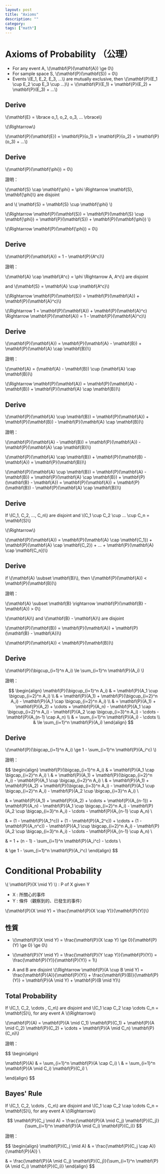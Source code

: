 ```yaml
---
layout: post
title: "Axioms"
description: ""
category:
tags: ["math"]
---
```


# Axioms of Probability （公理）

* For any event A, \\(\mathbf{P}(\mathbf{A}) \ge 0\\)
* For sample space S, \\(\mathbf{P}(\mathbf{S}) = 0\\)
* Events \\(E_1, E_2, E_3, ...\\) are mutually exclusive, then \\(\mathbf{P}(E_1 \cup E_2 \cup E_3 \cup ...)\\) = \\(\mathbf{P}(E_1) + \mathbf{P}(E_2) + \mathbf{P}(E_3) + ...\\)

## Derive

\\(\mathbf{E} = \lbrace o_1, o_2, o_3, ... \rbrace\\)

\\(\Rightarrow\\)

\\(\mathbf{P}(\mathbf{E}) = \mathbf{P}(o_1) + \mathbf{P}(o_2) + \mathbf{P}(o_3) + ...\\)

## Derive

\\(\mathbf{P}(\mathbf{\phi}) = 0\\)

證明：

\\(\mathbf{S} \cap \mathbf{\phi} = \phi \Rightarrow \mathbf{S}, \mathbf{\phi}\\) are disjoint

and \\( \mathbf{S} = \mathbf{S} \cup \mathbf{\phi} \\)

\\(\Rightarrow \mathbf{P}(\mathbf{S}) = \mathbf{P}(\mathbf{S} \cup \mathbf{\phi}) = \mathbf{P}(\mathbf{S}) + \mathbf{P}(\mathbf{\phi}) \\)

\\(\Rightarrow \mathbf{P}(\mathbf{\phi}) = 0\\)

## Derive

\\(\mathbf{P}(\mathbf{A}) = 1 - \mathbf{P}(A^c)\\)

證明：

\\(\mathbf{A} \cap \mathbf{A^c} = \phi \Rightarrow A, A^c\\) are disjoint

and \\(\mathbf{S} = \mathbf{A} \cup \mathbf{A^c}\\)

\\(\Rightarrow \mathbf{P}(\mathbf{S}) = \mathbf{P}(\mathbf{A}) + \mathbf{P}(\mathbf{A}^c)\\)

\\(\Rightarrow 1 = \mathbf{P}(\mathbf{A}) + \mathbf{P}(\mathbf{A}^c) \Rightarrow \mathbf{P}(\mathbf{A}) = 1 - \mathbf{P}(\mathbf{A}^c)\\)

## Derive

\\(\mathbf{P}(\mathbf{A}) = \mathbf{P}(\mathbf{A} - \mathbf{B}) + \mathbf{P}(\mathbf{A} \cap \mathbf{B})\\)

證明：

\\(\mathbf{A} = (\mathbf{A} - \mathbf{B}) \cup (\mathbf{A} \cap \mathbf{B})\\)

\\(\Rightarrow \mathbf{P}(\mathbf{A}) = \mathbf{P}(\mathbf{A} - \mathbf{B}) + \mathbf{P}(\mathbf{A} \cap \mathbf{B})\\)

## Derive

\\(\mathbf{P}(\mathbf{A} \cup \mathbf{B}) = \mathbf{P}(\mathbf{A}) + \mathbf{P}(\mathbf{B}) - \mathbf{P}(\mathbf{A} \cap \mathbf{B})\\)

證明：

\\(\mathbf{P}(\mathbf{A} - \mathbf{B}) = \mathbf{P}(\mathbf{A}) - \mathbf{P}(\mathbf{A} \cap \mathbf{B})\\)

\\(\mathbf{P}(\mathbf{A} \cap \mathbf{B}) + \mathbf{P}(\mathbf{B} - \mathbf{A}) = \mathbf{P}(\mathbf{B})\\)

\\(\mathbf{P}(\mathbf{A} \cup \mathbf{B}) = \mathbf{P}(\mathbf{A} - \mathbf{B}) + \mathbf{P}(\mathbf{A} \cap \mathbf{B}) + \mathbf{P}(\mathbf{B} - \mathbf{A}) = \mathbf{P}(\mathbf{A}) + \mathbf{P}(\mathbf{B}) - \mathbf{P}(\mathbf{A} \cap \mathbf{B})\\)

## Derive

If \\(C_1, C_2, ..., C_n\\) are disjoint and \\(C_1 \cup C_2 \cup ... \cup C_n = \mathbf{S}\\)

\\(\Rightarrow\\)

\\(\mathbf{P}(\mathbf{A}) = \mathbf{P}(\mathbf{A} \cap \mathbf{C_1}) + \mathbf{P}(\mathbf{A} \cap \mathbf{C_2}) + ... + \mathbf{P}(\mathbf{A} \cap \mathbf{C_n})\\)

## Derive

if \\(\mathbf{A} \subset \mathbf{B}\\), then \\(\mathbf{P}(\mathbf{A}) < \mathbf{P}(\mathbf{B})\\)

證明：

\\(\mathbf{A} \subset \mathbf{B} \rightarrow \mathbf{P}(\mathbf{B} - \mathbf{A}) > 0\\)

\\(\mathbf{A}\\) and \\(\mathbf{B} - \mathbf{A}\\) are disjoint

\\(\mathbf{P}(\mathbf{B}) = \mathbf{P}(\mathbf{A}) + \mathbf{P}(\mathbf{B} - \mathbf{A})\\)

\\(\mathbf{P}(\mathbf{A}) < \mathbf{P}(\mathbf{B})\\)

## Derive

\\(\mathbf{P}(\bigcup_{i=1}^n A_i) \le \sum_{i=1}^n \mathbf{P}(A_i) \\)

證明：

$$
  \begin{align}
  \mathbf{P}(\bigcup_{i=1}^n A_i) & = \mathbf{P}(A_1 \cup \bigcup_{i=2}^n A_i) \\
  & = \mathbf{P}(A_1) + \mathbf{P}(\bigcup_{i=2}^n A_i) - \mathbf{P}(A_1 \cap \bigcup_{i=2}^n A_i) \\
  & = \mathbf{P}(A_1) + \mathbf{P}(A_2) + \cdots + \mathbf{P}(A_n) - \mathbf{P}(A_1 \cap \bigcup_{i=2}^n A_i) - \mathbf{P}(A_2 \cap \bigcup_{i=3}^n A_i) - \cdots - \mathbf{P}(A_(n-1) \cap A_n) \\
  & = \sum_{i=1}^n \mathbf{P}(A_i) - \cdots \\
  & \le \sum_{i=1}^n \mathbf{P}(A_i)
  \end{align}
$$

## Derive

\\(\mathbf{P}(\bigcap_{i=1}^n A_i) \ge 1 - \sum_{i=1}^n \mathbf{P}(A_i^c) \\)

證明：

$$
  \begin{align}
  \mathbf{P}(\bigcap_{i=1}^n A_i) & = \mathbf{P}(A_1 \cap \bigcap_{i=2}^n A_i) \\
  & = \mathbf{P}(A_1) + \mathbf{P}(\bigcap_{i=2}^n A_i) - \mathbf{P}(A_1 \cup \bigcap_{i=2}^n A_i) \\
  & = \mathbf{P}(A_1) + \mathbf{P}(A_2) + \mathbf{P}(\bigcap_{i=3}^n A_i) - \mathbf{P}(A_1 \cup \bigcap_{i=2}^n A_i) - \mathbf{P}(A_2 \cup \bigcap_{i=3}^n A_i) \\

  & = \mathbf{P}(A_1) + \mathbf{P}(A_2) + \cdots + \mathbf{P}(A_{n-1}) + \mathbf{P}(A_n) - \mathbf{P}(A_1 \cup \bigcap_{i=2}^n A_i) - \mathbf{P}(A_2 \cup \bigcap_{i=3}^n A_i) - \cdots - \mathbf{P}(A_{n-1} \cup A_n) \\

  & = (1 - \mathbf{P}(A_1^c)) + (1 - \mathbf{P}(A_2^c)) + \cdots + (1 - \mathbf{P}(A_n^c)) - \mathbf{P}(A_1 \cup \bigcap_{i=2}^n A_i) - \mathbf{P}(A_2 \cup \bigcap_{i=3}^n A_i) - \cdots - \mathbf{P}(A_{n-1} \cup A_n) \\

  & = 1 + (n - 1) - \sum_{i=1}^n \mathbf{P}(A_i^c) - \cdots \\

  & \ge 1 - \sum_{i=1}^n \mathbf{P}(A_i^c)
  \end{align}
$$

# Conditional Probability

\\( \mathbf{P}(X \mid Y) \\) : P of X given Y

* X : 所關心的事件
* Y : 條件（觀察到的、已發生的事件）

\\(\mathbf{P}(X \mid Y) = \frac{\mathbf{P}(X \cap Y)}{\mathbf{P}(Y)}\\)

## 性質

* \\(\mathbf{P}(X \mid Y) = \frac{\mathbf{P}(X \cap Y) \ge 0}{\mathbf{P}(Y) \ge 0} \ge 0\\)

* \\(\mathbf{P}(Y \mid Y) = \frac{\mathbf{P}(Y \cap Y)}{\mathbf{P}(Y)} = \frac{\mathbf{P}(Y)}{\mathbf{P}(Y)} = 1\\)

* A and B are disjoint \\(\Rightarrow \mathbf{P}(A \cup B \mid Y) = \frac{\mathbf{P}(A)}{\mathbf{P}(Y)} + \frac{\mathbf{P}(B)}{\mathbf{P}(Y)} = \mathbf{P}(A \mid Y) + \mathbf{P}(B \mid Y)\\)

## Total Probability

If \\(C_1, C_2, \cdots , C_n\\) are disjoint and \\(C_1 \cap C_2 \cap \cdots C_n = \mathbf{S}\\), for any event A \\(\Rightarrow\\)

\\(\mathbf{P}(A) = \mathbf{P}(A \mid C_1) \mathbf{P}(C_1) + \mathbf{P}(A \mid C_2) \mathbf{P}(C_2) + \cdots + \mathbf{P}(A \mid C_n) \mathbf{P}(C_n)\\)

證明：

$$
  \begin{align}

  \mathbf{P}(A) & = \sum_{i=1}^n \mathbf{P}(A \cap C_i) \\
  & = \sum_{i=1}^n \mathbf{P}(A \mid C_i) \mathbf{P}(C_i) \\

  \end{align}
$$

## Bayes' Rule

If \\(C_1, C_2, \cdots , C_n\\) are disjoint and \\(C_1 \cap C_2 \cap \cdots C_n = \mathbf{S}\\), for any event A \\(\Rightarrow\\)

$$
\mathbf{P}(C_j \mid A) = \frac{\mathbf{P}(A \mid C_j) \mathbf{P}(C_j)}{\sum_{i=1}^n \mathbf{P}(A \mid C_i) \mathbf{P}(C_i)}
$$

證明：

$$
  \begin{align}
  \mathbf{P}(C_j \mid A) & = \frac{\mathbf{P}(C_j \cap A)}{\mathbf{P}(A)} \\

  & = \frac{\mathbf{P}(A \mid C_j) \mathbf{P}(C_j)}{\sum_{i=1}^n \mathbf{P}(A \mid C_i) \mathbf{P}(C_i)}
  \end{align}
$$
